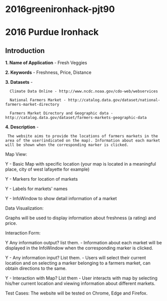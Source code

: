 # 2016greenironhack-pjt90

# 2016 Purdue Ironhack
## Introduction

**1. Name of Application** - Fresh Veggies

**2. Keywords** - Freshness, Price, Distance

**3. Datasets** - 
      
      Climate Data Online - http://www.ncdc.noaa.gov/cdo-web/webservices
      
      National Farmers Market - http://catalog.data.gov/dataset/national-farmers-market-directory
      
      Farmers Market Directory and Geographic data - http://catalog.data.gov/dataset/farmers-markets-geographic-data
      
**4. Description** - 

     The website aims to provide the locations of farmers markets in the area of the user(indicated on the map). Information about each market will be shown when the corresponding marker is clicked.
     
     

Map View:

Y - Basic Map with specific location (your map is located in a meaningful place, city of west lafayette for example)

Y - Markers for location of markets

Y - Labels for markets' names

Y - InfoWindow to show detail information of a market

Data Visualization:

Graphs will be used to display information about freshness (a rating) and price.


Interaction Form:

Y Any information output? list them. - Information about each market will be displayed in the InfoWindow when the corresponding marker is clicked.


Y - Any information input? List them. - Users will select their current location and on selecting a marker belonging to a farmers market, can obtain directions to the same.

Y - Interaction with Map? List them - User interacts with map by selecting his/her current location and viewing information about different markets.


Test Cases: The website will be tested on Chrome, Edge and Firefox.


